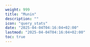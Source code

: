```yaml
---
weight: 999
title: "Munin"
description: ""
icon: "query_stats"
date: "2025-04-04T04:16:04+02:00"
lastmod: "2025-04-04T04:16:04+02:00"
toc: true
---
```

